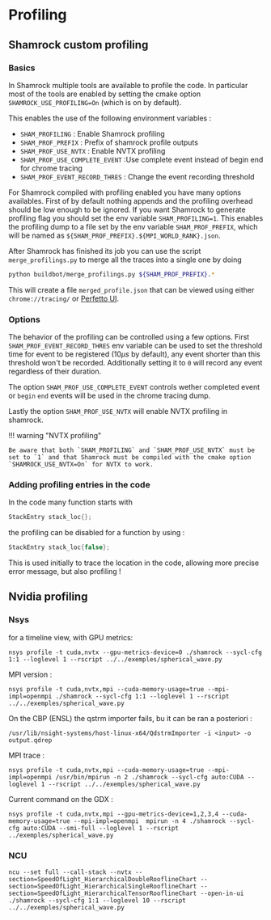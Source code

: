 # Profiling

## Shamrock custom profiling

### Basics

In Shamrock multiple tools are available to profile the code.
In particular most of the tools are enabled by setting the cmake option `SHAMROCK_USE_PROFILING=On` (which is on by default).

This enables the use of the following environment variables  :

- `SHAM_PROFILING` : Enable Shamrock profiling
- `SHAM_PROF_PREFIX` : Prefix of shamrock profile outputs
- `SHAM_PROF_USE_NVTX` : Enable NVTX profiling
- `SHAM_PROF_USE_COMPLETE_EVENT` :Use complete event instead of begin end for chrome tracing
- `SHAM_PROF_EVENT_RECORD_THRES` : Change the event recording threshold

For Shamrock compiled with profiling enabled you have many options availables.
First of by default nothing appends and the profiling overhead should be low enough to be ignored. If you want Shamrock to generate profiling flag you should set the env variable `SHAM_PROFILING=1`. This enables the profiling dump to a file set by the env variable `SHAM_PROF_PREFIX`, which will be named as `${SHAM_PROF_PREFIX}.${MPI_WORLD_RANK}.json`.

After Shamrock has finished its job you can use the script `merge_profilings.py` to merge all the traces into a single one by doing
```bash
python buildbot/merge_profilings.py ${SHAM_PROF_PREFIX}.*
```
This will create a file `merged_profile.json` that can be viewed using either `chrome://tracing/` or [Perfetto UI](https://ui.perfetto.dev/).

### Options

The behavior of the profiling can be controlled using a few options. First `SHAM_PROF_EVENT_RECORD_THRES` env variable can be used to set the threshold time for event to be registered ($10 \mu s$ by default), any event shorter than this threshold won't be recorded.
Additionally setting it to `0` will record any event regardless of their duration.

The option `SHAM_PROF_USE_COMPLETE_EVENT` controls wether completed event or `begin` `end` events will be used in the chrome tracing dump.

Lastly the option `SHAM_PROF_USE_NVTX` will enable NVTX profiling in shamrock.

!!! warning "NVTX profiling"

    Be aware that both `SHAM_PROFILING` and `SHAM_PROF_USE_NVTX` must be set to `1` and that Shamrock must be compiled with the cmake option `SHAMROCK_USE_NVTX=On` for NVTX to work.

### Adding profiling entries in the code

In the code many function starts with

```c++
StackEntry stack_loc{};
```
the profiling can be disabled for a function by using :
```c++
StackEntry stack_loc{false};
```

This is used initially to trace the location in the code, allowing more precise error message, but also profiling !

## Nvidia profiling

### Nsys

for a timeline view, with GPU metrics:

```
nsys profile -t cuda,nvtx --gpu-metrics-device=0 ./shamrock --sycl-cfg 1:1 --loglevel 1 --rscript ../../exemples/spherical_wave.py
```

MPI version :
```
nsys profile -t cuda,nvtx,mpi --cuda-memory-usage=true --mpi-impl=openmpi ./shamrock --sycl-cfg 1:1 --loglevel 1 --rscript ../../exemples/spherical_wave.py
```

On the CBP (ENSL) the qstrm importer fails, bu it can be ran a posteriori :
```
/usr/lib/nsight-systems/host-linux-x64/QdstrmImporter -i <input> -o output.qdrep
```

 MPI trace :

```
nsys profile -t cuda,nvtx,mpi --cuda-memory-usage=true --mpi-impl=openmpi /usr/bin/mpirun -n 2 ./shamrock --sycl-cfg auto:CUDA --loglevel 1 --rscript ../../exemples/spherical_wave.py
```

Current command on the GDX :
```
nsys profile -t cuda,nvtx,mpi --gpu-metrics-device=1,2,3,4 --cuda-memory-usage=true --mpi-impl=openmpi  mpirun -n 4 ./shamrock --sycl-cfg auto:CUDA --smi-full --loglevel 1 --rscript ../exemples/spherical_wave.py
```

### NCU

```
ncu --set full --call-stack --nvtx --section=SpeedOfLight_HierarchicalDoubleRooflineChart --section=SpeedOfLight_HierarchicalSingleRooflineChart --section=SpeedOfLight_HierarchicalTensorRooflineChart --open-in-ui ./shamrock --sycl-cfg 1:1 --loglevel 10 --rscript ../../exemples/spherical_wave.py
```
